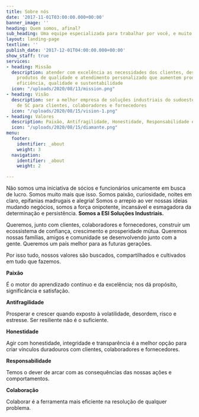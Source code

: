 ```yaml
---
title: Sobre nós
date: '2017-11-01T03:00:00.000+00:00'
banner_image: ''
heading: Quem somos, afinal?
sub_heading: Uma equipe especializada para trabalhar por você, e muito mais!
layout: landing-page
textline: ''
publish_date: '2017-12-01T04:00:00.000+00:00'
show_staff: true
services:
- heading: Missão
  description: atender com excelência as necessidades dos clientes, desenvolvendo
    produtos de qualidade e atendimento personalizado que aumentem produtividade,
    eficiência, qualidade e sustentabilidade
  icon: "/uploads/2020/08/13/mission.png"
- heading: Visão
  description: ser a melhor empresa de soluções industriais do sudoeste do PR e oeste
    de SC para clientes, colaboradores e fornecedores
  icon: "/uploads/2020/08/15/vision-1.png"
- heading: Valores
  description: Paixão, Antifragilidade, Honestidade, Responsabilidade e Colaboração
  icon: "/uploads/2020/08/15/diamante.png"
menu:
  footer:
    identifier: _about
    weight: 3
  navigation:
    identifier: _about
    weight: 2

---
```

Não somos uma iniciativa de sócios e funcionários unicamente em busca de lucro. Somos muito mais que isso. Somos paixão, curiosidade, noites em claro, epifanias madrugais e alegria! Somos o arrepio ao ver nossas ideias mudando negócios, somos a força onipotente, incansável e esmagadora da determinação e persistência. **Somos a ESI Soluções Industriais.**

Queremos, junto com clientes, colaboradores e fornecedores, construir um ecossistema de confiança, crescimento e prosperidade mútua. Queremos nossas famílias, amigos e comunidade se desenvolvendo junto com a gente. Queremos um país melhor para as futuras gerações.

Por isso tudo, nossos valores são buscados, compartilhados e cultivados em tudo que fazemos.

**Paixão**

É o motor do aprendizado contínuo e da excelência; nos dá propósito, significância e satisfação.

**Antifragilidade**

Prosperar e crescer quando exposto à volatilidade, desordem, risco e estresse. Ser resiliente não é o suficiente.

**Honestidade**

Agir com honestidade, integridade e transparência é a melhor opção para criar vínculos duradouros com clientes, colaboradores e fornecedores.

**Responsabilidade**

Temos o dever de arcar com as consequências das nossas ações e comportamentos.

**Colaboração**

Colaborar é a ferramenta mais eficiente na resolução de qualquer problema.